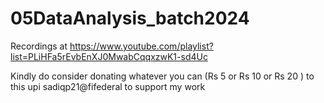 # 05DataAnalysis_batch2024
Recordings at https://www.youtube.com/playlist?list=PLiHFa5rEvbEnXJ0MwabCqqxzwK1-sd4Uc

Kindly do consider donating whatever you can (Rs 5 or Rs 10 or Rs 20 ) to this upi sadiqp21@fifederal to support my work